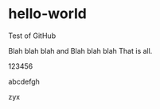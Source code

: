 # hello-world
Test of GitHub

Blah blah blah
and
Blah blah blah
That is all.

123456

abcdefgh

zyx

